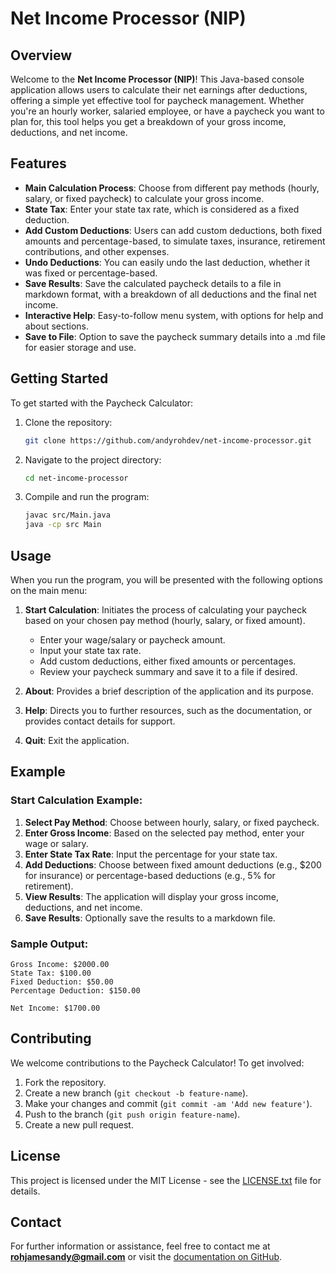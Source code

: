 
# **Net Income Processor (NIP)**

## **Overview**
Welcome to the **Net Income Processor (NIP)**! This Java-based console application allows users to calculate their net earnings after deductions, offering a simple yet effective tool for paycheck management. Whether you're an hourly worker, salaried employee, or have a paycheck you want to plan for, this tool helps you get a breakdown of your gross income, deductions, and net income.

## **Features**
- **Main Calculation Process**: Choose from different pay methods (hourly, salary, or fixed paycheck) to calculate your gross income.
- **State Tax**: Enter your state tax rate, which is considered as a fixed deduction.
- **Add Custom Deductions**: Users can add custom deductions, both fixed amounts and percentage-based, to simulate taxes, insurance, retirement contributions, and other expenses.
- **Undo Deductions**: You can easily undo the last deduction, whether it was fixed or percentage-based.
- **Save Results**: Save the calculated paycheck details to a file in markdown format, with a breakdown of all deductions and the final net income.
- **Interactive Help**: Easy-to-follow menu system, with options for help and about sections.
- **Save to File**: Option to save the paycheck summary details into a .md file for easier storage and use.

## **Getting Started**
To get started with the Paycheck Calculator:

1. Clone the repository:
   ```bash
   git clone https://github.com/andyrohdev/net-income-processor.git
   ```

2. Navigate to the project directory:
   ```bash
   cd net-income-processor
   ```

3. Compile and run the program:
   ```bash
   javac src/Main.java
   java -cp src Main
   ```

## **Usage**
When you run the program, you will be presented with the following options on the main menu:

1. **Start Calculation**: Initiates the process of calculating your paycheck based on your chosen pay method (hourly, salary, or fixed amount).
   - Enter your wage/salary or paycheck amount.
   - Input your state tax rate.
   - Add custom deductions, either fixed amounts or percentages.
   - Review your paycheck summary and save it to a file if desired.
   
2. **About**: Provides a brief description of the application and its purpose.
   
3. **Help**: Directs you to further resources, such as the documentation, or provides contact details for support.

4. **Quit**: Exit the application.

## **Example**
### Start Calculation Example:
1. **Select Pay Method**: Choose between hourly, salary, or fixed paycheck.
2. **Enter Gross Income**: Based on the selected pay method, enter your wage or salary.
3. **Enter State Tax Rate**: Input the percentage for your state tax.
4. **Add Deductions**: Choose between fixed amount deductions (e.g., $200 for insurance) or percentage-based deductions (e.g., 5% for retirement).
5. **View Results**: The application will display your gross income, deductions, and net income.
6. **Save Results**: Optionally save the results to a markdown file.

### Sample Output:
```
Gross Income: $2000.00
State Tax: $100.00
Fixed Deduction: $50.00
Percentage Deduction: $150.00

Net Income: $1700.00
```

## **Contributing**
We welcome contributions to the Paycheck Calculator! To get involved:

1. Fork the repository.
2. Create a new branch (`git checkout -b feature-name`).
3. Make your changes and commit (`git commit -am 'Add new feature'`).
4. Push to the branch (`git push origin feature-name`).
5. Create a new pull request.

## **License**
This project is licensed under the MIT License - see the [LICENSE.txt](LICENSE) file for details.

## **Contact**
For further information or assistance, feel free to contact me at **rohjamesandy@gmail.com** or visit the [documentation on GitHub](https://github.com/andyrohdev/net-income-processor).
